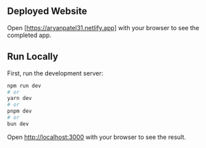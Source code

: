 ## Deployed Website

Open [https://aryanpatel31.netlify.app] with your browser to see the completed app.


## Run Locally

First, run the development server:

```bash
npm run dev
# or
yarn dev
# or
pnpm dev
# or
bun dev
```

Open [http://localhost:3000](http://localhost:3000) with your browser to see the result.
